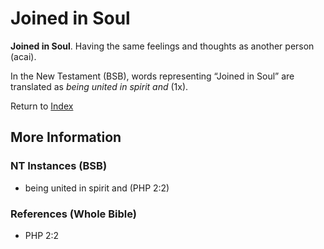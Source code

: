 # Joined in Soul
**Joined in Soul**. 
Having the same feelings and thoughts as another person (acai). 




In the New Testament (BSB), words representing “Joined in Soul” are translated as 
*being united in spirit and* (1x). 


Return to [Index](00-Index.md)

## More Information

### NT Instances (BSB)

* being united in spirit and (PHP 2:2)



### References (Whole Bible)

* PHP 2:2



